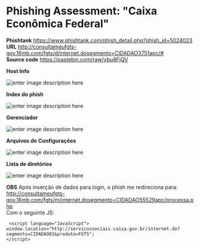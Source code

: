 Phishing Assessment: "Caixa Econômica Federal"
===================

**Phishtank** https://www.phishtank.com/phish_detail.php?phish_id=5024023 <br/>
**URL** http://consultameufgts-gov.16mb.com/fgts/d/internet.dosegmento=CIDADAO3751apc/# <br/>
**Source code** https://pastebin.com/raw/ybu8FjQV <br/>

**Host Info** 

![enter image description here](https://image.prntscr.com/image/da14cc2000be42469afd65c18c4e3bf7.png)

**Index do phish** 

![enter image description here](https://image.prntscr.com/image/ffdafb538f7c4f5ebaa958189de2805e.png)

**Gerenciador**

![enter image description here](https://image.prntscr.com/image/3bf01cdcbf45447db8db7a708b979d6d.png)

**Arquivos de Configurações**

![enter image description here](https://image.prntscr.com/image/d1fece2442254d1ca3cf50d09aff41cd.png)

**Lista de diretórios**

![enter image description here](https://image.prntscr.com/image/a6139aa743bb4d088d195a9f27d9aaf5.png)

**OBS** Após inserção de dados para login, o phish me redireciona para:
http://consultameufgts-gov.16mb.com/fgts/m/internet.dosegmento=CIDADAO55529apc/processa.php
<br> Com o seguinte JS:

~~~
 <script language="JavaScript"> 
window.location="http://servicossociais.caixa.gov.br/internet.do?segmento=CIDADAO01&produto=FGTS"; 
</script>
~~~
